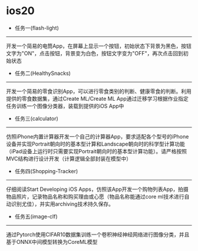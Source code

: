 # ios20

* 任务一(flash-light)
---
开发一个简易的电筒App，在屏幕上显示一个按钮，初始状态下背景为黑色，按钮文字为"ON"，点击按钮，背景变为白色，按钮文字变为"OFF"，再次点击回到初始状态

* 任务二(HealthySnacks)
---
开发一个简易的零食识别App，可以进行零食类别的判断、健康零食的判断。利用提供的零食数据集，通过Create ML/Create ML App通过迁移学习根据作业指定任务训练一个图像分类器，装载到提供的iOS App中

* 任务三(calculator)
---
仿照iPhone内置计算器开发一个自己的计算器App，要求适配各个型号的iPhone设备并实现Portrait朝向时的基本型计算和Landscape朝向时的科学型计算功能（iPad设备上运行时只需要实现Portrait朝向时的基本型计算功能）。请严格按照MVC结构进行设计开发（计算逻辑全部封装在模型中）

* 任务四(Shopping-Tracker)
---
仔细阅读Start Developing iOS Apps，仿照该App开发一个购物列表App，拍摄物品照片，记录物品名称和购买理由或心愿（物品名称能通过core ml技术进行自动识别尤佳），并实用archiving技术持久保存。

* 任务五(image-clf)
---
通过Pytorch使用CIFAR10数据集训练一个卷积神经神经网络进行图像分类，并且基于ONNX中间模型转换为CoreML模型
